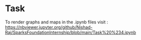 # Task
To render graphs and maps in the .ipynb files visit : https://nbviewer.jupyter.org/github/Nishad-Raj/SparksFoundationInternship/blob/main/Task%20%234.ipynb
